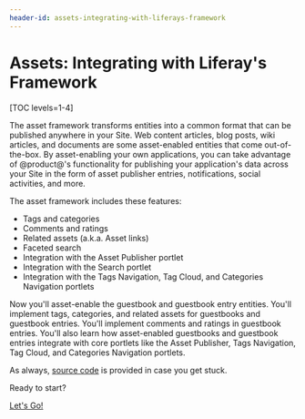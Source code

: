 ```yaml
---
header-id: assets-integrating-with-liferays-framework
---
```


# Assets: Integrating with Liferay's Framework

[TOC levels=1-4]

The asset framework transforms entities into a common format that can be
published anywhere in your Site. Web content articles, blog posts, wiki
articles, and documents are some asset-enabled entities that come
out-of-the-box. By asset-enabling your own applications, you can take advantage
of @product@'s functionality for publishing your application's data across your
Site in the form of asset publisher entries, notifications, social activities,
and more. 

The asset framework includes these features:

- Tags and categories
- Comments and ratings
- Related assets (a.k.a. Asset links)
- Faceted search
- Integration with the Asset Publisher portlet
- Integration with the Search portlet
- Integration with the Tags Navigation, Tag Cloud, and Categories 
  Navigation portlets

Now you'll asset-enable the guestbook and guestbook entry entities. You'll
implement tags, categories, and related assets for guestbooks and guestbook
entries. You'll implement comments and ratings in guestbook entries. You'll also
learn how asset-enabled guestbooks and guestbook entries integrate with
core portlets like the Asset Publisher, Tags Navigation, Tag Cloud, and
Categories Navigation portlets. 

As always, [source code](https://github.com/liferay/liferay-docs/tree/master/en/developer/tutorials/code/guestbook/09-assets/com-liferay-docs-guestbook) is provided in case you get stuck.

Ready to start? 

<a class="go-link btn btn-primary" href="/docs/7-2/tutorials/-/knowledge_base/t/enabling-assets-at-the-service-layer">Let's Go!<span class="icon-circle-arrow-right"></span></a>
